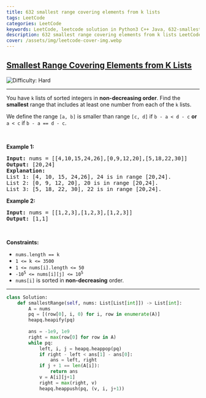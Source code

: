 ```yaml
---
title: 632 smallest range covering elements from k lists
tags: LeetCode
categories: LeetCode
keywords: LeetCode, leetcode solution in Python3 C++ Java, 632-smallest-range-covering-elements-from-k-lists solution
description: 632 smallest range covering elements from k lists LeetCode Solution Explained
cover: /assets/img/leetcode-cover-img.webp
---
```



<h2><a href="https://leetcode.com/problems/smallest-range-covering-elements-from-k-lists">Smallest Range Covering Elements from K Lists</a></h2> <img src='https://img.shields.io/badge/Difficulty-Hard-red' alt='Difficulty: Hard' /><hr><p>You have <code>k</code> lists of sorted integers in <strong>non-decreasing&nbsp;order</strong>. Find the <b>smallest</b> range that includes at least one number from each of the <code>k</code> lists.</p>

<p>We define the range <code>[a, b]</code> is smaller than range <code>[c, d]</code> if <code>b - a &lt; d - c</code> <strong>or</strong> <code>a &lt; c</code> if <code>b - a == d - c</code>.</p>

<p>&nbsp;</p>
<p><strong class="example">Example 1:</strong></p>

<pre>
<strong>Input:</strong> nums = [[4,10,15,24,26],[0,9,12,20],[5,18,22,30]]
<strong>Output:</strong> [20,24]
<strong>Explanation: </strong>
List 1: [4, 10, 15, 24,26], 24 is in range [20,24].
List 2: [0, 9, 12, 20], 20 is in range [20,24].
List 3: [5, 18, 22, 30], 22 is in range [20,24].
</pre>

<p><strong class="example">Example 2:</strong></p>

<pre>
<strong>Input:</strong> nums = [[1,2,3],[1,2,3],[1,2,3]]
<strong>Output:</strong> [1,1]
</pre>

<p>&nbsp;</p>
<p><strong>Constraints:</strong></p>

<ul>
	<li><code>nums.length == k</code></li>
	<li><code>1 &lt;= k &lt;= 3500</code></li>
	<li><code>1 &lt;= nums[i].length &lt;= 50</code></li>
	<li><code>-10<sup>5</sup> &lt;= nums[i][j] &lt;= 10<sup>5</sup></code></li>
	<li><code>nums[i]</code>&nbsp;is sorted in <strong>non-decreasing</strong> order.</li>
</ul>


---




```python
class Solution:
    def smallestRange(self, nums: List[List[int]]) -> List[int]:
        A = nums
        pq = [(row[0], i, 0) for i, row in enumerate(A)]
        heapq.heapify(pq)
        
        ans = -1e9, 1e9
        right = max(row[0] for row in A)
        while pq:
            left, i, j = heapq.heappop(pq)
            if right - left < ans[1] - ans[0]:
                ans = left, right
            if j + 1 == len(A[i]):
                return ans
            v = A[i][j+1]
            right = max(right, v)
            heapq.heappush(pq, (v, i, j+1))
```
